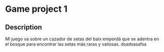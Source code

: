 # Game project 1

## Description

Mi juego va sobre un cazador de setas del baix empordà que se adentra en el bosque para encontrar las setas más raras y valiosas.
dsadsasafsa
